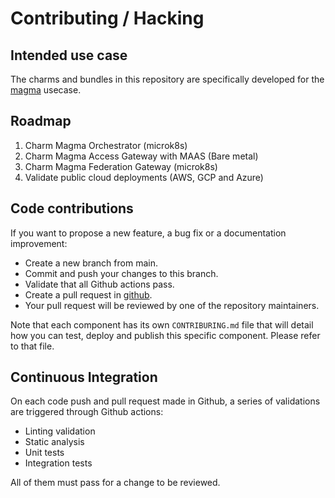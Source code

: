 # Contributing / Hacking

## Intended use case

The charms and bundles in this repository are specifically developed for the 
[magma](https://www.magmacore.org/) usecase.

## Roadmap

1. Charm Magma Orchestrator (microk8s)
2. Charm Magma Access Gateway with MAAS (Bare metal)
3. Charm Magma Federation Gateway (microk8s)
4. Validate public cloud deployments (AWS, GCP and Azure)

## Code contributions
If you want to propose a new feature, a bug fix or a documentation improvement:
- Create a new branch from main.
- Commit and push your changes to this branch.
- Validate that all Github actions pass.
- Create a pull request in [github](https://github.com/canonical/charmed-magma/pulls).
- Your pull request will be reviewed by one of the repository maintainers.

Note that each component has its own `CONTRIBURING.md` file that will detail how you can test, 
deploy and publish this specific component. Please refer to that file.

## Continuous Integration
On each code push and pull request made in Github, a series of validations are triggered through 
Github actions:
- Linting validation
- Static analysis
- Unit tests
- Integration tests

All of them must pass for a change to be reviewed.

